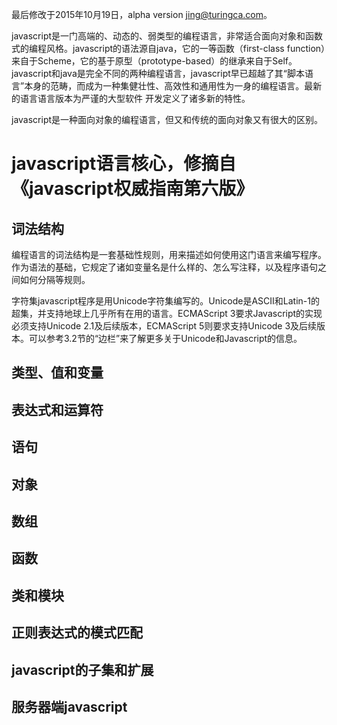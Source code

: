 最后修改于2015年10月19日，alpha version jing@turingca.com。

javascript是一门高端的、动态的、弱类型的编程语言，非常适合面向对象和函数式的编程风格。javascript的语法源自java，它的一等函数（first-class function）来自于Scheme，它的基于原型（prototype-based）的继承来自于Self。javascript和java是完全不同的两种编程语言，javascript早已超越了其“脚本语言”本身的范畴，而成为一种集健壮性、高效性和通用性为一身的编程语言。最新的语言语言版本为严谨的大型软件
开发定义了诸多新的特性。

javascript是一种面向对象的编程语言，但又和传统的面向对象又有很大的区别。

javascript语言核心，修摘自《javascript权威指南第六版》
=====================================================

词法结构
--------
编程语言的词法结构是一套基础性规则，用来描述如何使用这门语言来编写程序。作为语法的基础，它规定了诸如变量名是什么样的、怎么写注释，以及程序语句之间如何分隔等规则。

字符集javascript程序是用Unicode字符集编写的。Unicode是ASCII和Latin-1的超集，并支持地球上几乎所有在用的语言。ECMAScript 3要求Javascript的实现必须支持Unicode 2.1及后续版本，ECMAScript 5则要求支持Unicode 3及后续版本。可以参考3.2节的“边栏”来了解更多关于Unicode和Javascript的信息。

类型、值和变量
--------------

表达式和运算符
--------------

语句
----

对象
----

数组
----

函数
----

类和模块
--------

正则表达式的模式匹配
--------------------

javascript的子集和扩展
----------------------

服务器端javascript
--------------------



